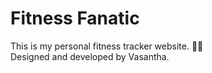 # Fitness Fanatic
This is my personal fitness tracker website. 💪🌿  
Designed and developed by Vasantha.
